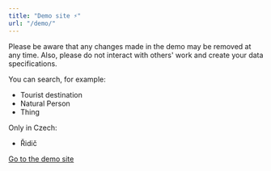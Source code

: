 ```yaml
---
title: "Demo site ⚡"
url: "/demo/"
---
```


Please be aware that any changes made in the demo may be removed at any time. Also, please do not interact with others' work and create your data specifications.

You can search, for example:
- Tourist destination
- Natural Person
- Thing

Only in Czech:
- Řidič

<a class="btn btn-primary btn-lg px-4 mb-2" href="https://demo.dataspecer.com" role="button">Go to the demo site</a>
